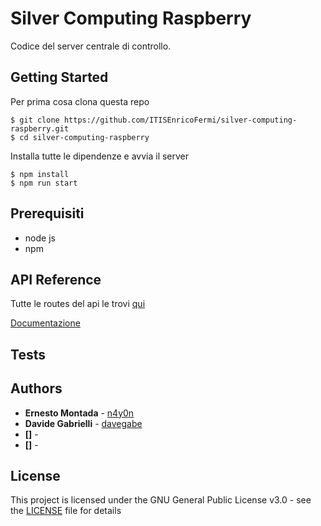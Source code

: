 # Silver Computing Raspberry

Codice del server centrale di controllo.

## Getting Started

Per prima cosa clona questa repo

```shell
$ git clone https://github.com/ITISEnricoFermi/silver-computing-raspberry.git
$ cd silver-computing-raspberry
```

Installa tutte le dipendenze e avvia il server

```shell
$ npm install
$ npm run start
```

## Prerequisiti

- node js
- npm

## API Reference

Tutte le routes del api le trovi [qui](https://documenter.getpostman.com/view/6166056/RzfmGTR8)

[Documentazione](https://documenter.getpostman.com/view/6166056/RzfmGTR8)

## Tests

## Authors

- **Ernesto Montada** - [n4y0n](https://github.com/n4y0n)
- **Davide Gabrielli** - [davegabe](https://github.com/davegabe)
- **[]** - []()
- **[]** - []()

## License

This project is licensed under the GNU General Public License v3.0 - see the [LICENSE](LICENSE) file for details
